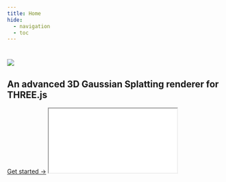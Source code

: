 ```yaml
---
title: Home
hide:
  - navigation
  - toc
---
```


<div class="hero">
  <h1><img src="/assets/images/logo-hero.png"/></h1>
  <h2>An advanced 3D Gaussian Splatting renderer for THREE.js</h2>
  <a href="/docs/" class="md-button md-button--primary">Get started →</a>
  <iframe class="hero-image" src="/examples/hello-world/carousel.html"></iframe>
</div>